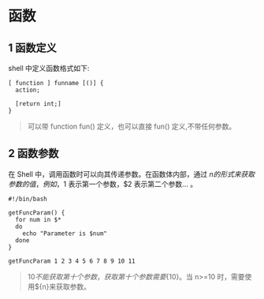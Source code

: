 # 函数

## 1 函数定义

shell 中定义函数格式如下:

```shell
[ function ] funname [()] {
  action;

  [return int;]
}
```

> 可以带 function fun() 定义，也可以直接 fun() 定义,不带任何参数。

## 2 函数参数

在 Shell 中，调用函数时可以向其传递参数。在函数体内部，通过 $n 的形式来获取参数的值，例如，$1 表示第一个参数，$2 表示第二个参数... 。

```shell
#!/bin/bash

getFuncParam() {
  for num in $*
  do
    echo "Parameter is $num"
  done
}

getFuncParam 1 2 3 4 5 6 7 8 9 10 11
```

> $10 不能获取第十个参数，获取第十个参数需要${10}。当 n>=10 时，需要使用${n}来获取参数。
